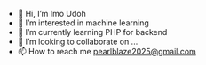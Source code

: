 - 👋 Hi, I’m Imo Udoh
- 👀 I’m interested in machine learning
- 🌱 I’m currently learning PHP for backend
- 💞️ I’m looking to collaborate on ...
- 📫 How to reach me pearlblaze2025@gmail.com

<!---
Pearlblazecoder/Pearlblazecoder is a ✨ special ✨ repository because its `README.md` (this file) appears on your GitHub profile.
You can click the Preview link to take a look at your changes.
--->
